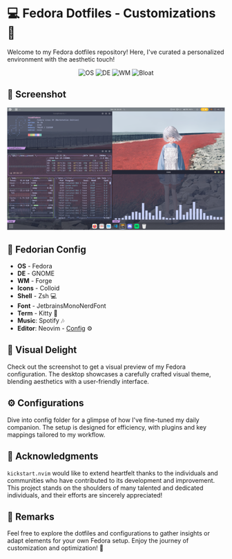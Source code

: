 # 💻 Fedora Dotfiles - Customizations 🚀

Welcome to my Fedora dotfiles repository! Here, I've curated a personalized environment with the aesthetic touch!

<div align="center">

![OS](https://img.shields.io/badge/OS-Fedora-8CAAEE?style=for-the-badge&labelColor=1B1919)
![DE](https://img.shields.io/badge/DE-GNOME-E5C890?style=for-the-badge&labelColor=1B1919)
![WM](https://img.shields.io/badge/WM-Forge-E78284?style=for-the-badge&labelColor=1B1919)
![Bloat](https://img.shields.io/badge/Bloated-Yes-ca9ee6?style=for-the-badge&labelColor=1B1919)
<!-- ![GitHub code size in bytes](https://img.shields.io/github/languages/code-size/FEDORAIN.DOTS/fuyu?color=e1b56a&style=for-the-badge&labelColor=1B1919)
![GitHub Repo stars](https://img.shields.io/github/stars/chadcat7/fuyu?color=74be88&style=for-the-badge&labelColor=1B1919) -->
</div>


## 📸 Screenshot
![alt Fedora config screenshot](/img/gnome_f.png)

## 🌈 Fedorian Config
+ **OS**     -  Fedora 
+ **DE**     -  GNOME
+ **WM**     -  Forge
+ **Icons**  -  Colloid
+ **Shell**  -  Zsh 💻
+ **Font**   -  JetbrainsMonoNerdFont 
+ **Term**   -  Kitty 🚀
+ **Music**: Spotify 🎶
+ **Editor**: Neovim - [Config](/config/nvim/) ⚙️

## 🌟 Visual Delight
Check out the screenshot to get a visual preview of my Fedora configuration. The desktop showcases a carefully crafted visual theme, blending aesthetics with a user-friendly interface.

## ⚙️ Configurations
Dive into config folder for a glimpse of how I've fine-tuned my daily companion. The setup is designed for efficiency, with plugins and key mappings tailored to my workflow.

## 🌟 Acknowledgments

`kickstart.nvim` would like to extend heartfelt thanks to the individuals and communities who have contributed to its development and improvement. This project stands on the shoulders of many talented and dedicated individuals, and their efforts are sincerely appreciated!

## :wave: Remarks

Feel free to explore the dotfiles and configurations to gather insights or adapt elements for your own Fedora setup. Enjoy the journey of customization and optimization! 🌈
